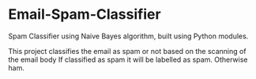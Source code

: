 # Email-Spam-Classifier

Spam Classifier using Naive Bayes algorithm, built using Python modules.

This project classifies the email as spam or not based on the scanning of the email body
If classified as spam it will be labelled as spam. Otherwise ham.

